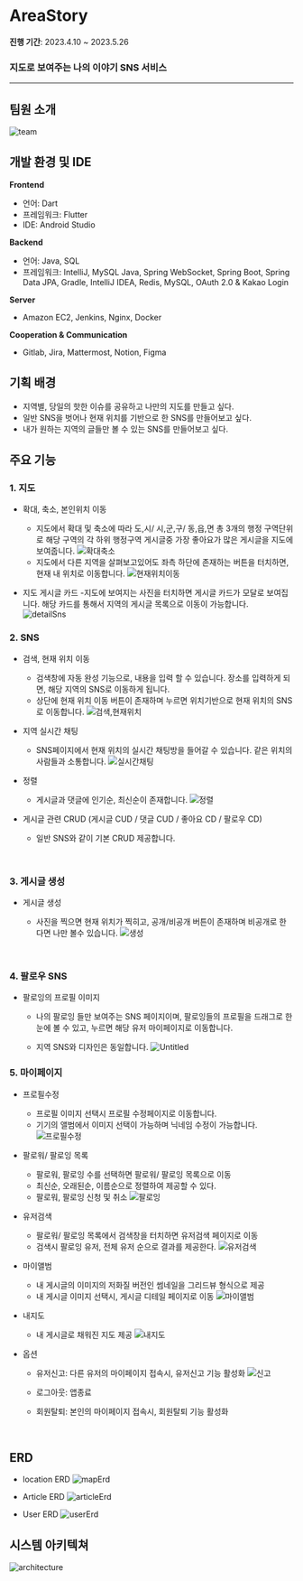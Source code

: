 # AreaStory

**진행 기간**: 2023.4.10 ~ 2023.5.26

### 지도로 보여주는 나의 이야기 SNS 서비스

---

## 팀원 소개

<img src="assets/team.PNG" title="team" alt="team" align="inline">


## **개발 환경 및 IDE**

**Frontend**

- 언어: Dart
- 프레임워크: Flutter
- IDE: Android Studio

**Backend**

- 언어: Java, SQL
- 프레임워크: IntelliJ, MySQL
  Java, Spring WebSocket, Spring Boot, Spring Data JPA, Gradle, IntelliJ IDEA, Redis, MySQL, OAuth 2.0 & Kakao Login

**Server**

- Amazon EC2, Jenkins, Nginx, Docker

**Cooperation & Communication**

- Gitlab, Jira, Mattermost, Notion, Figma

## **기획 배경**

- 지역별, 당일의 핫한 이슈를 공유하고 나만의 지도를 만들고 싶다.
- 일반 SNS을 벗어나 현재 위치를 기반으로 한 SNS를 만들어보고 싶다.
- 내가 원하는 지역의 글들만 볼 수 있는 SNS를 만들어보고 싶다.

## **주요 기능**

### 1. 지도

- 확대, 축소, 본인위치 이동
  
  - 지도에서 확대 및 축소에 따라 도,시/ 시,군,구/ 동,읍,면 총 3개의 행정 구역단위로 해당 구역의 각 하위 행정구역 게시글중 가장 좋아요가 많은 게시글을 지도에 보여줍니다.
    ![확대축소](assets/확대축소.gif)
  - 지도에서 다른 지역을 살펴보고있어도 좌측 하단에 존재하는 버튼을 터치하면, 현재 내 위치로 이동합니다.
    ![현재위치이동](assets/현재위치이동.gif)
- 지도 게시글 카드 -지도에 보여지는 사진을 터치하면 게시글 카드가 모달로 보여집니다. 해당 카드를 통해서 지역의 게시글 목록으로 이동이 가능합니다.
    ![detailSns](assets/detailSns.gif)
  <br>

### 2. SNS

- 검색, 현재 위치 이동
  
  - 검색창에 자동 완성 기능으로, 내용을 입력 할 수 있습니다. 장소를 입력하게 되면, 해당 지역의 SNS로 이동하게 됩니다.
  - 상단에 현재 위치 이동 버튼이 존재하며 누르면 위치기반으로 현재 위치의 SNS로 이동합니다.
    ![검색,현재위치](assets/검색,현재위치.gif)

- 지역 실시간 채팅
  
  - SNS페이지에서 현재 위치의 실시간 채팅방을 들어갈 수 있습니다. 같은 위치의 사람들과 소통합니다.
    ![실시간채팅](assets/실시간채팅.gif)

- 정렬
  
  - 게시글과 댓글에 인기순, 최신순이 존재합니다.
    ![정렬](assets/정렬.gif)
- 게시글 관련 CRUD (게시글 CUD / 댓글 CUD / 좋아요 CD / 팔로우 CD)
  
  - 일반 SNS와 같이 기본 CRUD 제공합니다.
    
    <br>

### 3. 게시글 생성

- 게시글 생성
  
  - 사진을 찍으면 현재 위치가 찍히고, 공개/비공개 버튼이 존재하며 비공개로 한다면 나만 볼수 있습니다.
    ![생성](assets/생성.gif)
    
    <br>

### 4. 팔로우 SNS

- 팔로잉의 프로필 이미지
  
  - 나의 팔로잉 들만 보여주는 SNS 페이지이며, 팔로잉들의 프로필을 드래그로 한눈에 볼 수 있고, 누르면 해당 유저 마이페이지로 이동합니다.
  
  - 지역 SNS와 디자인은 동일합니다.
    ![Untitled](assets/Untitled.png)
    <br>

### 5. 마이페이지

- 프로필수정
  
  - 프로필 이미지 선택시 프로필 수정페이지로 이동합니다.
  - 기기의 앨범에서 이미지 선택이 가능하며 닉네임 수정이 가능합니다.
    ![프로필수정](assets\프로필수정.gif)

- 팔로워/ 팔로잉 목록
  
  - 팔로워, 팔로잉 수를 선택하면 팔로워/ 팔로잉 목록으로 이동
  - 최신순, 오래된순, 이름순으로 정렬하여 제공할 수 있다.
  - 팔로워, 팔로잉 신청 및 취소
    ![팔로잉](assets\팔로잉.gif)

- 유저검색

  - 팔로워/ 팔로잉 목록에서 검색창을 터치하면 유저검색 페이지로 이동
  - 검색시 팔로잉 유저, 전체 유저 순으로 결과를 제공한다.
    ![유저검색](assets\유저검색.gif)

- 마이앨범
  
  - 내 게시글의 이미지의 저화질 버전인 썸네일을 그리드뷰 형식으로 제공
  - 내 게시글 이미지 선택시, 게시글 디테일 페이지로 이동
    ![마이앨범](assets\마이앨범.gif)

- 내지도
  
  - 내 게시글로 채워진 지도 제공
    ![내지도](assets\내지도.gif)

- 옵션
  
  - 유저신고: 다른 유저의 마이페이지 접속시, 유저신고 기능 활성화
    ![신고](assets\신고.gif)

  - 로그아웃: 앱종료
  
  - 회원탈퇴: 본인의 마이페이지 접속시, 회원탈퇴 기능 활성화
    
    <br>

## ERD

- location ERD
    ![mapErd](assets\mapErd.png)

- Article ERD
    ![articleErd](assets\articleErd.png)

- User ERD
    ![userErd](assets\userErd.png)

## 시스템 아키텍쳐

<img src="assets/architecture.png" title="architecture" alt="architecture" align="inline">
